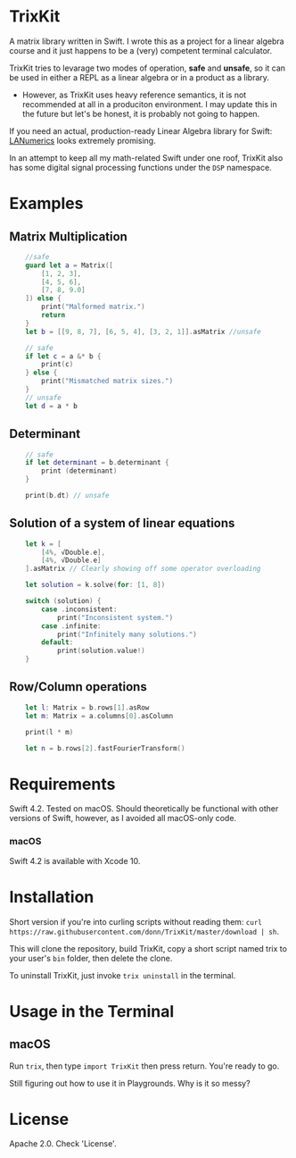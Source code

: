 # TrixKit
A matrix library written in Swift. I wrote this as a project for a linear algebra course and it just happens to be a (very) competent terminal calculator.

TrixKit tries to levarage two modes of operation, **safe** and **unsafe**, so it can be used in either a REPL as a linear algebra or in a product as a library.
* However, as TrixKit uses heavy reference semantics, it is not recommended at all in a produciton environment. I may update this in the future but let's be honest, it is probably not going to happen.

If you need an actual, production-ready Linear Algebra library for Swift: [LANumerics](https://github.com/phlegmaticprogrammer/LANumerics) looks extremely promising.

In an attempt to keep all my math-related Swift under one roof, TrixKit also has some digital signal processing functions under the `DSP` namespace.

# Examples
## Matrix Multiplication
```swift
    //safe
    guard let a = Matrix([
        [1, 2, 3],
        [4, 5, 6],
        [7, 8, 9.0]
    ]) else {
        print("Malformed matrix.")
        return
    }
    let b = [[9, 8, 7], [6, 5, 4], [3, 2, 1]].asMatrix //unsafe

    // safe
    if let c = a &* b {
        print(c)
    } else {
        print("Mismatched matrix sizes.")
    }
    // unsafe
    let d = a * b
```

## Determinant
```swift
    // safe
    if let determinant = b.determinant {
        print (determinant)
    }

    print(b.dt) // unsafe
```

## Solution of a system of linear equations
```swift
    let k = [
        [4%, √Double.e],
        [4%, √Double.e]
    ].asMatrix // Clearly showing off some operator overloading

    let solution = k.solve(for: [1, 8])

    switch (solution) {
        case .inconsistent:
            print("Inconsistent system.")
        case .infinite:
            print("Infinitely many solutions.")
        default:
            print(solution.value!)
    }
```

## Row/Column operations
```swift
    let l: Matrix = b.rows[1].asRow
    let m: Matrix = a.columns[0].asColumn

    print(l * m)

    let n = b.rows[2].fastFourierTransform()
```

# Requirements
Swift 4.2. Tested on macOS. Should theoretically be functional with other versions of Swift, however, as I avoided all macOS-only code.

### macOS
Swift 4.2 is available with Xcode 10.


# Installation
Short version if you're into curling scripts without reading them: `curl https://raw.githubusercontent.com/donn/TrixKit/master/download | sh`.

This will clone the repository, build TrixKit, copy a short script named trix to your user's `bin` folder, then delete the clone.

To uninstall TrixKit, just invoke `trix uninstall` in the terminal.

# Usage in the Terminal
## macOS
Run `trix`, then type `import TrixKit` then press return. You're ready to go.

Still figuring out how to use it in Playgrounds. Why is it so messy?

# License
Apache 2.0. Check 'License'.
